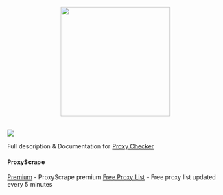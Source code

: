<p align="center">
    <img width="255px" src="https://cdn.proxyscrape.com/img/logo/dark_text_logo.png">
    
   </br>
   </br>
</p>


![](https://cdn.proxyscrape.com/img/proxy-checker-results.png)

Full description & Documentation for [Proxy Checker](https://proxyscrape.com/proxy-checker)

#### ProxyScrape
[Premium](https://proxyscrape.com/premium) - ProxyScrape premium
[Free Proxy List](https://proxyscrape.com/free-proxy-list) - Free proxy list updated every 5 minutes
